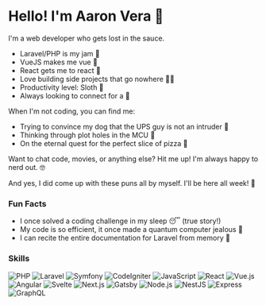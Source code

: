 # Hello! I'm Aaron Vera 👋

I'm a web developer who gets lost in the sauce. 

- Laravel/PHP is my jam 🐘
- VueJS makes me vue 🦖
- React gets me to react 🚀
- Love building side projects that go nowhere 🤷‍♂️
- Productivity level: Sloth 🦥
- Always looking to connect for a 🍻 

When I'm not coding, you can find me:

- Trying to convince my dog that the UPS guy is not an intruder 🐶 
- Thinking through plot holes in the MCU 🎥
- On the eternal quest for the perfect slice of pizza 🍕

Want to chat code, movies, or anything else? Hit me up! I'm always happy to nerd out. 🤓

And yes, I did come up with these puns all by myself. I'll be here all week! 🎤  

### Fun Facts

- I once solved a coding challenge in my sleep 😴 (true story!)
- My code is so efficient, it once made a quantum computer jealous 🧐
- I can recite the entire documentation for Laravel from memory 🤯


### Skills

![PHP](https://img.shields.io/badge/-PHP-777BB4?style=flat-square&logo=php&logoColor=white)
![Laravel](https://img.shields.io/badge/-Laravel-FF2D20?style=flat-square&logo=laravel&logoColor=white)
![Symfony](https://img.shields.io/badge/-Symfony-000000?style=flat-square&logo=symfony&logoColor=white)
![CodeIgniter](https://img.shields.io/badge/-CodeIgniter-EE4623?style=flat-square&logo=codeigniter&logoColor=white)
![JavaScript](https://img.shields.io/badge/-JavaScript-F7DF1E?style=flat-square&logo=javascript&logoColor=black)
![React](https://img.shields.io/badge/-React-61DAFB?style=flat-square&logo=react&logoColor=white)
![Vue.js](https://img.shields.io/badge/-Vue.js-4FC08D?style=flat-square&logo=vue.js&logoColor=white) 
![Angular](https://img.shields.io/badge/-Angular-DD0031?style=flat-square&logo=angular&logoColor=white) 
![Svelte](https://img.shields.io/badge/-Svelte-FF3E00?style=flat-square&logo=svelte&logoColor=white) 
![Next.js](https://img.shields.io/badge/-Next.js-000000?style=flat-square&logo=next.js&logoColor=white)
![Gatsby](https://img.shields.io/badge/-Gatsby-663399?style=flat-square&logo=gatsby&logoColor=white)
![Node.js](https://img.shields.io/badge/-Node.js-339933?style=flat-square&logo=node.js&logoColor=white)
![NestJS](https://img.shields.io/badge/-NestJS-E0234E?style=flat-square&logo=nestjs&logoColor=white) 
![Express](https://img.shields.io/badge/-Express.js-000000?style=flat-square&logo=express&logoColor=white) 
![GraphQL](https://img.shields.io/badge/-GraphQL-E10098?style=flat-square&logo=graphql&logoColor=white) 
